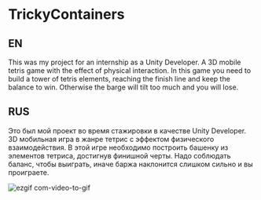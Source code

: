 # TrickyContainers

## EN
This was my project for an internship as a Unity Developer.
A 3D mobile tetris game with the effect of physical interaction. In this game you need to build a tower of tetris elements, reaching the finish line and keep the balance to win. Otherwise the barge will tilt too much and you will lose.

## RUS
Это был мой проект во время стажировки в качестве Unity Developer.
3D мобильная игра в жанре тетрис с эффектом физического взаимодействия. В этой игре необходимо построить башенку из элементов тетриса, достигнув финишной черты. Надо соблюдать баланс, чтобы выиграть, иначе баржа наклонится слишком сильно и вы проиграете.


![ezgif com-video-to-gif](https://user-images.githubusercontent.com/71431806/219974040-383a4fe5-d9f4-46ca-a179-d457490c93df.gif)

